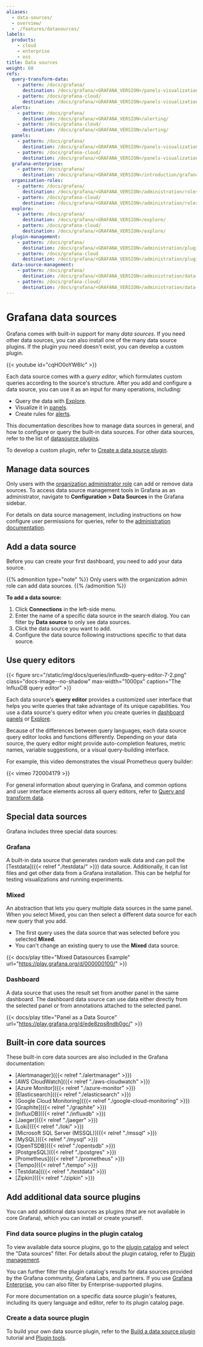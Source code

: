 ```yaml
---
aliases:
  - data-sources/
  - overview/
  - ./features/datasources/
labels:
  products:
    - cloud
    - enterprise
    - oss
title: Data sources
weight: 60
refs:
  query-transform-data:
    - pattern: /docs/grafana/
      destination: /docs/grafana/<GRAFANA_VERSION>/panels-visualizations/query-transform-data/
    - pattern: /docs/grafana-cloud/
      destination: /docs/grafana/<GRAFANA_VERSION>/panels-visualizations/query-transform-data/
  alerts:
    - pattern: /docs/grafana/
      destination: /docs/grafana/<GRAFANA_VERSION>/alerting/
    - pattern: /docs/grafana-cloud/
      destination: /docs/grafana/<GRAFANA_VERSION>/alerting/
  panels:
    - pattern: /docs/grafana/
      destination: /docs/grafana/<GRAFANA_VERSION>/panels-visualizations/
    - pattern: /docs/grafana-cloud/
      destination: /docs/grafana/<GRAFANA_VERSION>/panels-visualizations/
  grafana-enterprise:
    - pattern: /docs/grafana/
      destination: /docs/grafana/<GRAFANA_VERSION>/introduction/grafana-enterprise/
  organization-roles:
    - pattern: /docs/grafana/
      destination: /docs/grafana/<GRAFANA_VERSION>/administration/roles-and-permissions/#organization-roles
    - pattern: /docs/grafana-cloud/
      destination: /docs/grafana/<GRAFANA_VERSION>/administration/roles-and-permissions/#organization-roles
  explore:
    - pattern: /docs/grafana/
      destination: /docs/grafana/<GRAFANA_VERSION>/explore/
    - pattern: /docs/grafana-cloud/
      destination: /docs/grafana/<GRAFANA_VERSION>/explore/
  plugin-management:
    - pattern: /docs/grafana/
      destination: /docs/grafana/<GRAFANA_VERSION>/administration/plugin-management/
    - pattern: /docs/grafana-cloud
      destination: /docs/grafana/<GRAFANA_VERSION>/administration/plugin-management/
  data-source-management:
    - pattern: /docs/grafana/
      destination: /docs/grafana/<GRAFANA_VERSION>/administration/data-source-management/
    - pattern: /docs/grafana-cloud/
      destination: /docs/grafana/<GRAFANA_VERSION>/administration/data-source-management/
---
```


# Grafana data sources

Grafana comes with built-in support for many _data sources_.
If you need other data sources, you can also install one of the many data source plugins.
If the plugin you need doesn't exist, you can develop a custom plugin.

{{< youtube id="cqHO0oYW6Ic" >}}

Each data source comes with a _query editor_,
which formulates custom queries according to the source's structure.
After you add and configure a data source, you can use it as an input for many operations, including:

- Query the data with [Explore](ref:explore).
- Visualize it in [panels](ref:panels).
- Create rules for [alerts](ref:alerts).

This documentation describes how to manage data sources in general,
and how to configure or query the built-in data sources.
For other data sources, refer to the list of [datasource plugins](/grafana/plugins/).

To develop a custom plugin, refer to [Create a data source plugin](#create-a-data-source-plugin).

## Manage data sources

Only users with the [organization administrator role](ref:organization-roles) can add or remove data sources.
To access data source management tools in Grafana as an administrator, navigate to **Configuration > Data Sources** in the Grafana sidebar.

For details on data source management, including instructions on how configure user permissions for queries, refer to the [administration documentation](ref:data-source-management).

## Add a data source

Before you can create your first dashboard, you need to add your data source.

{{% admonition type="note" %}}
Only users with the organization admin role can add data sources.
{{% /admonition %}}

**To add a data source:**

1. Click **Connections** in the left-side menu.
1. Enter the name of a specific data source in the search dialog. You can filter by **Data source** to only see data sources.
1. Click the data source you want to add.
1. Configure the data source following instructions specific to that data source.

## Use query editors

{{< figure src="/static/img/docs/queries/influxdb-query-editor-7-2.png" class="docs-image--no-shadow" max-width="1000px" caption="The InfluxDB query editor" >}}

Each data source's **query editor** provides a customized user interface that helps you write queries that take advantage of its unique capabilities.
You use a data source's query editor when you create queries in [dashboard panels](ref:query-transform-data) or [Explore](ref:explore).

Because of the differences between query languages, each data source query editor looks and functions differently.
Depending on your data source, the query editor might provide auto-completion features, metric names, variable suggestions, or a visual query-building interface.

For example, this video demonstrates the visual Prometheus query builder:

{{< vimeo 720004179 >}}

For general information about querying in Grafana, and common options and user interface elements across all query editors, refer to [Query and transform data](ref:query-transform-data).

## Special data sources

Grafana includes three special data sources:

### Grafana

A built-in data source that generates random walk data and can poll the [Testdata]({{< relref "./testdata/" >}}) data source. Additionally, it can list files and get other data from a Grafana installation. This can be helpful for testing visualizations and running experiments.

### Mixed

An abstraction that lets you query multiple data sources in the same panel. When you select Mixed, you can then select a different data source for each new query that you add.

- The first query uses the data source that was selected before you selected **Mixed**.
- You can't change an existing query to use the **Mixed** data source.

{{< docs/play title="Mixed Datasources Example" url="https://play.grafana.org/d/000000100/" >}}

### Dashboard

A data source that uses the result set from another panel in the same dashboard. The dashboard data source can use data either directly from the selected panel or from annotations attached to the selected panel.

{{< docs/play title="Panel as a Data Source" url="https://play.grafana.org/d/ede8zps8ndb0gc/" >}}

## Built-in core data sources

These built-in core data sources are also included in the Grafana documentation:

- [Alertmanager]({{< relref "./alertmanager" >}})
- [AWS CloudWatch]({{< relref "./aws-cloudwatch" >}})
- [Azure Monitor]({{< relref "./azure-monitor" >}})
- [Elasticsearch]({{< relref "./elasticsearch" >}})
- [Google Cloud Monitoring]({{< relref "./google-cloud-monitoring" >}})
- [Graphite]({{< relref "./graphite" >}})
- [InfluxDB]({{< relref "./influxdb" >}})
- [Jaeger]({{< relref "./jaeger" >}})
- [Loki]({{< relref "./loki" >}})
- [Microsoft SQL Server (MSSQL)]({{< relref "./mssql" >}})
- [MySQL]({{< relref "./mysql" >}})
- [OpenTSDB]({{< relref "./opentsdb" >}})
- [PostgreSQL]({{< relref "./postgres" >}})
- [Prometheus]({{< relref "./prometheus" >}})
- [Tempo]({{< relref "./tempo" >}})
- [Testdata]({{< relref "./testdata" >}})
- [Zipkin]({{< relref "./zipkin" >}})

## Add additional data source plugins

You can add additional data sources as plugins (that are not available in core Grafana), which you can install or create yourself.

### Find data source plugins in the plugin catalog

To view available data source plugins, go to the [plugin catalog](/grafana/plugins/?type=datasource) and select the "Data sources" filter.
For details about the plugin catalog, refer to [Plugin management](ref:plugin-management).

You can further filter the plugin catalog's results for data sources provided by the Grafana community, Grafana Labs, and partners.
If you use [Grafana Enterprise](ref:grafana-enterprise), you can also filter by Enterprise-supported plugins.

For more documentation on a specific data source plugin's features, including its query language and editor, refer to its plugin catalog page.

### Create a data source plugin

To build your own data source plugin, refer to the [Build a data source plugin](/developers/plugin-tools/tutorials/build-a-data-source-plugin) tutorial and [Plugin tools](/developers/plugin-tools).
